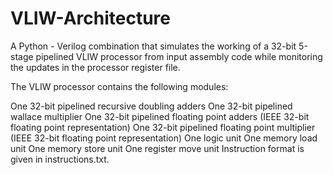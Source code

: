 # VLIW-Architecture
A Python - Verilog combination that simulates the working of a 32-bit 5-stage pipelined VLIW processor from input assembly code while monitoring the updates in the processor register file.

The VLIW processor contains the following modules:

One 32-bit pipelined recursive doubling adders
One 32-bit pipelined wallace multiplier
One 32-bit pipelined floating point adders (IEEE 32-bit floating point representation)
One 32-bit pipelined floating point multiplier (IEEE 32-bit floating point representation)
One logic unit
One memory load unit
One memory store unit
One register move unit
Instruction format is given in instructions.txt.
